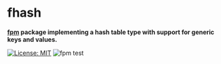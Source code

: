 # fhash
__[fpm](https://github.com/fortran-lang/fpm) package implementing a hash table type with support for generic keys and values.__

[![License: MIT](https://img.shields.io/badge/License-MIT-blue.svg)](https://opensource.org/licenses/MIT)
![fpm test](https://github.com/LKedward/fhash/workflows/fpm%20test/badge.svg?branch=master&event=push)


